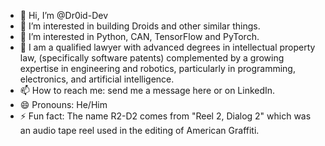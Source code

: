 - 👋 Hi, I’m @Dr0id-Dev
- 👀 I’m interested in building Droids and other similar things.
- 🌱 I’m interested in Python, CAN, TensorFlow and PyTorch. 
- 👀 I am a qualified lawyer with advanced degrees in intellectual property law, (specifically software patents) complemented by a growing expertise in engineering and robotics, particularly in programming, electronics, and artificial intelligence.
- 📫 How to reach me: send me a message here or on LinkedIn.
- 😄 Pronouns: He/Him
- ⚡ Fun fact: The name R2-D2 comes from "Reel 2, Dialog 2" which was an audio tape reel used in the editing of American Graffiti. 

<!---
Dr0id-Dev/Dr0id-Dev is a ✨ special ✨ repository because its `README.md` (this file) appears on your GitHub profile.
You can click the Preview link to take a look at your changes.
--->
